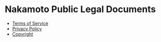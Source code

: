 # Nakamoto Public Legal Documents

- [Terms of Service](https://github.com/pineappleworkshop/nakamoto-public-legal/blob/main/docs/Terms_of_Service.pdf)
- [Privacy Policy](https://github.com/pineappleworkshop/nakamoto-public-legal/blob/main/docs/Privacy_Policy.pdf)
- [Copyright](https://github.com/pineappleworkshop/nakamoto-public-legal/blob/main/docs/Copyright.pdf)